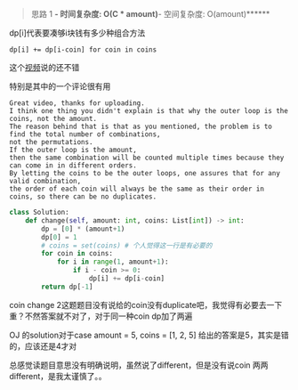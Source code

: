 > 思路 1
******- 时间复杂度: O(C * amount)******- 空间复杂度: O(amount)******

dp[i]代表要凑够i块钱有多少种组合方法

```dp[i] += dp[i-coin] for coin in coins```

这个[视频](https://leetcode.com/problems/coin-change-2/discuss/99222/Video-explaining-how-dynamic-programming-works-with-the-Coin-Change-problem)说的还不错

特别是其中的一个评论很有用

```
Great video, thanks for uploading. 
I think one thing you didn't explain is that why the outer loop is the coins, not the amount. 
The reason behind that is that as you mentioned, the problem is to find the total number of combinations, 
not the permutations. 
If the outer loop is the amount, 
then the same combination will be counted multiple times because they can come in in different orders. 
By letting the coins to be the outer loops, one assures that for any valid combination, 
the order of each coin will always be the same as their order in coins, so there can be no duplicates.
```

```python
class Solution:
    def change(self, amount: int, coins: List[int]) -> int:
        dp = [0] * (amount+1)
        dp[0] = 1
        # coins = set(coins) # 个人觉得这一行是有必要的
        for coin in coins:
            for i in range(1, amount+1):
                if i - coin >= 0:
                    dp[i] += dp[i-coin]
        return dp[-1]
```


coin change 2这题题目没有说给的coin没有duplicate吧，我觉得有必要去一下重？不然答案就不对了，对于同一种coin dp加了两遍


OJ 的solution对于case amount = 5, coins = [1, 2, 5] 给出的答案是5，其实是错的，应该还是4才对

总感觉读题目意思没有明确说明，虽然说了different，但是没有说coin 两两different，是我太谨慎了。。
